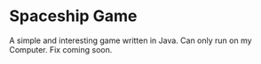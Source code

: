 # Spaceship Game
A simple and interesting game written in Java.
Can only run on my Computer. Fix coming soon.
